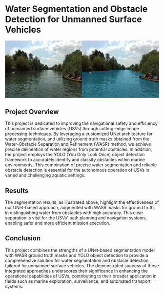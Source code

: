 # Water Segmentation and Obstacle Detection for Unmanned Surface Vehicles

![Segmentation Results](segmented.png)

## Project Overview
This project is dedicated to improving the navigational safety and efficiency of unmanned surface vehicles (USVs) through cutting-edge image processing techniques. By leveraging a customized UNet architecture for water segmentation, and utilizing ground truth masks obtained from the Water-Obstacle Separation and Refinement (WASR) method, we achieve precise delineation of water regions from potential obstacles. In addition, the project employs the YOLO (You Only Look Once) object detection framework to accurately identify and classify obstacles within marine environments. This combination of precise water segmentation and reliable obstacle detection is essential for the autonomous operation of USVs in varied and challenging aquatic settings.

## Results
The segmentation results, as illustrated above, highlight the effectiveness of our UNet-based approach, augmented with WASR masks for ground truth, in distinguishing water from obstacles with high accuracy. This clear separation is vital for the USVs' path planning and navigation systems, enabling safer and more efficient mission execution.

## Conclusion
This project combines the strengths of a UNet-based segmentation model with WASR ground truth masks and YOLO object detection to provide a comprehensive solution for water segmentation and obstacle detection tailored for unmanned surface vehicles. The demonstrated success of these integrated approaches underscores their significance in enhancing the operational capabilities of USVs, contributing to their broader application in fields such as marine exploration, surveillance, and automated transport systems.
